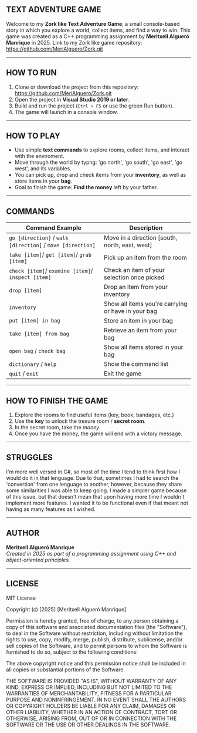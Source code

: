 ## TEXT ADVENTURE GAME
Welcome to my **Zork like Text Adventure Game**, a small console-based story in which you explore a world, collect items, and find a way to win.
This game was created as a C++ programming assignment by **Meritxell Algueró Manrique** in 2025.
Link to my Zork like game repository: https://github.com/MeriAlguero/Zork.git

---
## HOW TO RUN
1. Clone or download the project from this repository: https://github.com/MeriAlguero/Zork.git
2. Open the project in **Visual Studio 2019 or later**.
3. Build and run the project (`Ctrl + F5` or use the green Run button).
4. The game will launch in a console window.

---
## HOW TO PLAY
- Use simple **text commands** to explore rooms, collect items, and interact with the enviroment.
- Move through the world by typng: 'go north', 'go south', 'go east', 'go west', and its variables.
- You can pick up, drop and check items from your **inventory**, as well as store items in your **bag**.
- Goal to finish the game: **Find the money** left by your father.

---
## COMMANDS
| Command Example                                               | Description                                     |
|---------------------------------------------------------------|-------------------------------------------------|
| `go [direction]`  /  `walk [direction]` / `move [direction]`  | Move in a direction [south, north, east, west]  |
| `take [item]`/ `get [item]`/ `grab [item]`                    | Pick up an item from the room                   |
| `check [item]`/ `examine [item]`/ `inspect [item]`            | Check an item of your selection once picked     |
| `drop [item]`                                                 | Drop an item from your inventory                |
| `inventory`                                                   | Show all items you're carrying or have in your bag  |
| `put [item] in bag`                                           | Store an item in your bag                       |
| `take [item] from bag`                                        | Retrieve an item from your bag                  |
| `open bag` / `check bag`                                      | Show all items stored in your bag               |
| `dictionary` / `help`                                         | Show the command list                           |
| `quit` / `exit`                                               | Exit the game                                   |
---
## HOW TO FINISH THE GAME
1. Explore the rooms to find useful items (key, book, bandages, etc.)
2. Use the **key** to unlock the tresure room / **secret room**.
3. In the secret room, take the *money*.
4. Once you have the money, the game will end with a victory message.

---
## STRUGGLES
I'm more well versed in C#, so most of the time I tend to think first how I would do it in that lenguage. Due to that, sometimes I had to search the 'convertion' from one lenguage to another, however, because they share some similarities I was able to keep going.
I made a simpler game because of this issue, but that doesn't mean that upon having more time I wouldn`t implement more features. I wanted it to be functional even if that meant not having as many features as I wished. 

---
## AUTHOR
**Meritxell Algueró Manrique**  
_Created in 2025 as part of a programming assignment using C++ and object-oriented principles._

---
## LICENSE
MIT License

Copyright (c) [2025] [Meritxell Algueró Manrique]

Permission is hereby granted, free of charge, to any person obtaining a copy
of this software and associated documentation files (the "Software"), to deal
in the Software without restriction, including without limitation the rights
to use, copy, modify, merge, publish, distribute, sublicense, and/or sell
copies of the Software, and to permit persons to whom the Software is
furnished to do so, subject to the following conditions:

The above copyright notice and this permission notice shall be included in all
copies or substantial portions of the Software.

THE SOFTWARE IS PROVIDED "AS IS", WITHOUT WARRANTY OF ANY KIND, EXPRESS OR
IMPLIED, INCLUDING BUT NOT LIMITED TO THE WARRANTIES OF MERCHANTABILITY,
FITNESS FOR A PARTICULAR PURPOSE AND NONINFRINGEMENT. IN NO EVENT SHALL THE
AUTHORS OR COPYRIGHT HOLDERS BE LIABLE FOR ANY CLAIM, DAMAGES OR OTHER
LIABILITY, WHETHER IN AN ACTION OF CONTRACT, TORT OR OTHERWISE, ARISING FROM,
OUT OF OR IN CONNECTION WITH THE SOFTWARE OR THE USE OR OTHER DEALINGS IN THE
SOFTWARE.
